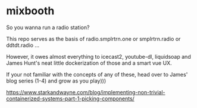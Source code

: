 # mixbooth
So you wanna run a radio station?   

This repo serves as the basis of radio.smplrtrn.one or smplrtrn.radio or ddtdt.radio ...

However, it owes almost everything to icecast2, youtube-dl, liquidsoap and James Hunt's neat little dockerization of those and a smart vue UX.

If your not familiar with the concepts of any of these, head over to James' blog series (1-4) and grow as you play)))

https://www.starkandwayne.com/blog/implementing-non-trivial-containerized-systems-part-1-picking-components/

